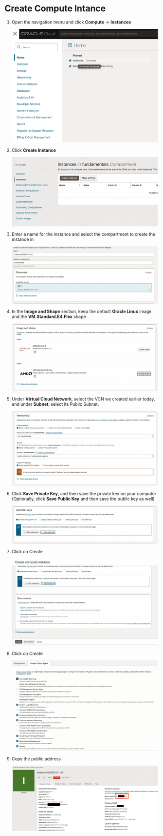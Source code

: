 # Create Compute Intance
1. Open the navigation menu and click **Compute** &rarr; **Instances**

    ![drawing](./SS/compute/1.png)

2. Click **Create Instance**

    ![drawing](./SS/compute/2.png)

3. Enter a name for the instance and select the compartment to create the instance in

    ![drawing](./SS/compute/3.png)

4. In the **Image and Shape** section, keep the default **Oracle Linux** image and the **VM.Standard.E4.Flex** shape

    ![drawing](./SS/compute/4.png)

5. Under **Virtual Cloud Network**, select the VCN we created earlier today, and under **Subnet**, select its Public Subnet.

     ![drawing](./SS/compute/5.png)

6. Click **Save Private Key**, and then save the private key on your computer (Optionally, click **Save Public Key** and then save the public key as well)

    ![drawing](./SS/compute/6.png)

7. Click on Create

    ![drawing](./SS/compute/7.png)

8. Click on Create

    ![drawing](./SS/compute/8.png)

9. Copy the public address

    ![drawing](./SS/compute/9.png)

